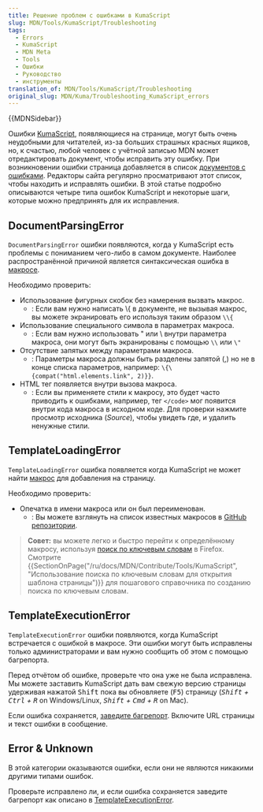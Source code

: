 ```yaml
---
title: Решение проблем с ошибками в KumaScript
slug: MDN/Tools/KumaScript/Troubleshooting
tags:
  - Errors
  - KumaScript
  - MDN Meta
  - Tools
  - Ошибки
  - Руководство
  - инструменты
translation_of: MDN/Tools/KumaScript/Troubleshooting
original_slug: MDN/Kuma/Troubleshooting_KumaScript_errors
---
```

{{MDNSidebar}}

Ошибки [KumaScript](/ru/docs/MDN/Kuma/Introduction_to_KumaScript), появляющиеся на странице, могут быть очень неудобными для читателей, из-за больших страшных красных ящиков, но, к счастью, любой человек с учётной записью MDN может отредактировать документ, чтобы исправить эту ошибку. При возникновении ошибки страница добавляется в список [документов с ошибками](/ru/docs/with-errors). Редакторы сайта регулярно просматривают этот список, чтобы находить и исправлять ошибки. В этой статье подробно описываются четыре типа ошибок KumaScript и некоторые шаги, которые можно предпринять для их исправления.

## DocumentParsingError

`DocumentParsingError` ошибки появляются, когда у KumaScript есть проблемы с пониманием чего-либо в самом документе. Наиболее распространённой причиной является синтаксическая ошибка в [макросе](/ru/docs/MDN/Contribute/Structures/Macros).

Необходимо проверить:

- Использование фигурных скобок без намерения вызвать макрос.
  - : Если вам нужно написать \\{ в документе, не вызывая макрос, вы можете экранировать его используя таким образом `\\{`
- Использование специального символа в параметрах макроса.
  - : Если вам нужно использовать " или \ внутри параметра макроса, они могут быть экранированы с помощью `\\` или `\"`
- Отсутствие запятых между параметрами макроса.
  - : Параметры макроса должны быть разделены запятой (,) но не в конце списка параметров, например: `\{\{compat("html.elements.link", 2)}}`.
- HTML тег появляется внутри вызова макроса.
  - : Если вы применяете стили к макросу, это будет часто приводить к ошибками, например, тег `</code>` мог появится внутри кода макроса в исходном коде. Для проверки нажмите просмотр исходника (_Source_), чтобы увидеть где, и удалить ненужные стили.

## TemplateLoadingError

`TemplateLoadingError` ошибка появляется когда KumaScript не может найти [макрос](/ru/docs/MDN/Contribute/Structures/Macros) для добавления на страницу.

Необходимо проверить:

- Опечатка в имени макроса или он был переименован.
  - : Вы можете взглянуть на список известных макросов в [GitHub репозитории](https://github.com/mdn/kumascript/tree/master/macros).

> **Совет:** вы можете легко и быстро перейти к определённому макросу, используя [поиск по ключевым словам](http://kb.mozillazine.org/Using_keyword_searches) в Firefox. Смотрите {{SectionOnPage("/ru/docs/MDN/Contribute/Tools/KumaScript", "Использование поиска по ключевым словам для открытия шаблона страницы")}} для пошагового справочника по созданию поиска по ключевым словам.

## TemplateExecutionError

`TemplateExecutionError` ошибки появляются, когда KumaScript встречается с ошибкой в макросе. Эти ошибки могут быть исправлены только администраторами и вам нужно сообщить об этом с помощью багрепорта.

Перед отчётом об ошибке, проверьте что она уже не была исправлена. Мы можете заставить KumaScript дать вам свежую версию страницы удерживая нажатой <kbd>Shift</kbd> пока вы обновляете (<kbd>F5</kbd>) страницу (_<kbd>Shift</kbd> + <kbd>Ctrl</kbd> + <kbd>R</kbd>_ on Windows/Linux, _<kbd>Shift</kbd> + <kbd>Cmd</kbd> + <kbd>R</kbd>_ on Mac).

Если ошибка сохраняется, [заведите багрепорт](https://bugzilla.mozilla.org/form.doc). Включите URL страницы и текст ошибки в сообщение.

## Error & Unknown

В этой категории оказываются ошибки, если они не являются никакими другими типами ошибок.

Проверьте исправлено ли, и если ошибка сохраняется заведите багрепорт как описано в [TemplateExecutionError](/ru/docs/MDN/Kuma/Troubleshooting_KumaScript_errors#TemplateExecutionError).

